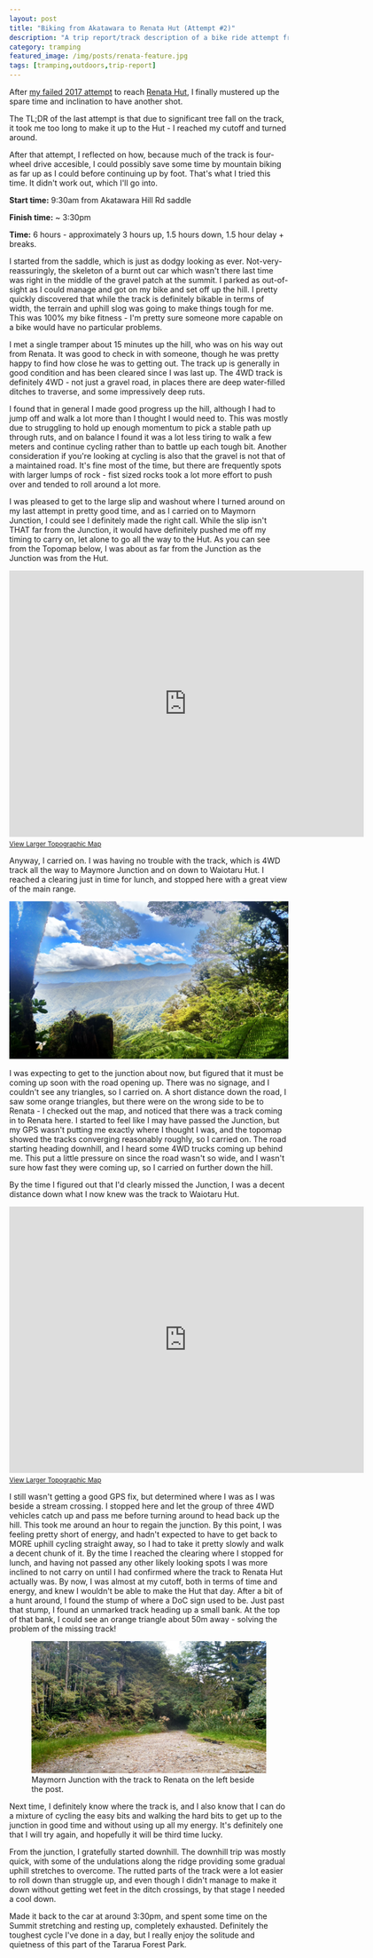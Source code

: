 ```yaml
---
layout: post
title: "Biking from Akatawara to Renata Hut (Attempt #2)"
description: "A trip report/track description of a bike ride attempt from the Akatawara Hill Road Summit to Renata Hut."
category: tramping
featured_image: /img/posts/renata-feature.jpg
tags: [tramping,outdoors,trip-report]
---
```


After [my failed 2017 attempt](https://www.joshmcarthur.com/tramping/2017/07/25/akatarawa-summit-to-renata.html) to reach 
[Renata
Hut](https://www.doc.govt.nz/parks-and-recreation/places-to-go/wellington-kapiti/places/tararua-forest-park/things-to-do/huts/renata-hut/),
I finally mustered up the spare time and inclination to have another shot. 

The TL;DR of the last attempt is that due to significant tree fall on the track, it took me too long
to make it up to the Hut - I reached my cutoff and turned around. 

After that attempt, I reflected on how, because much of the track is four-wheel drive accesible, I
could possibly save some time by mountain biking as far up as I could before continuing up by foot.
That's what I tried this time. It didn't work out, which I'll go into.

**Start time:** 9:30am from Akatawara Hill Rd saddle

**Finish time:** ~ 3:30pm

**Time:** 6 hours - approximately 3 hours up, 1.5 hours down, 1.5 hour delay + breaks.

I started from the saddle, which is just as dodgy looking as ever. Not-very-reassuringly, the
skeleton of a burnt out car which wasn't there last time was right in the middle of the gravel patch
at the summit. I parked as out-of-sight as I could manage and got on my bike and set off up the
hill. I pretty quickly discovered that while the track is definitely bikable in terms of width, the
terrain and uphill slog was going to make things tough for me. This was 100% my bike fitness - I'm
pretty sure someone more capable on a bike would have no particular problems.

I met a single tramper about 15 minutes up the hill, who was on his way out from Renata. It was good
to check in with someone, though he was pretty happy to find how close he was to getting out. The
track up is generally in good condition and has been cleared since I was last up. The 4WD track is
definitely 4WD - not just a gravel road, in places there are deep water-filled ditches to traverse,
and some impressively deep ruts. 

I found that in general I made good progress up the hill, although I had to jump off and walk a lot
more than I thought I would need to. This was mostly due to struggling to hold up enough momentum to
pick a stable path up through ruts, and on balance I found it was a lot less tiring to walk a few
meters and continue cycling rather than to battle up each tough bit. Another consideration if you're
looking at cycling is also that the gravel is not that of a maintained road. It's fine most of the
time, but there are frequently spots with larger lumps of rock - fist sized rocks took a lot more
effort to push over and tended to roll around a lot more. 

I was pleased to get to the large slip and washout where I turned around on my last attempt in
pretty good time, and as I carried on to Maymorn Junction, I could see I definitely made the right
call. While the slip isn't THAT far from the Junction, it would have definitely pushed me off my
timing to carry on, let alone to go all the way to the Hut.  As you can see from the Topomap below,
I was about as far from the Junction as the Junction was from the Hut.

<iframe width="640" height="480" frameborder="0" scrolling="no" marginheight="0" marginwidth="0" src="http://www.topomap.co.nz/NZTopoMapEmbedded?v=2&ll=-40.967164,175.147133&z=14&pin=1"></iframe><br /><small><a href="http://www.topomap.co.nz/NZTopoMap?v=2&ll=-40.967164,175.147133&z=14&pin=1" style="text-align:left">View Larger Topographic Map</a></small>

Anyway, I carried on. I was having no trouble with the track, which is 4WD track all the way to
Maymore Junction and on down to Waiotaru Hut. I reached a clearing just in time for lunch, and
stopped here with a great view of the main range.

![View of the main range](/img/posts/renata-2/junction.jpg)

I was expecting to get to the junction about now, but figured that it must be coming up soon with
the road opening up. There was no signage, and I couldn't see any triangles, so I carried on. A
short distance down the road, I saw some orange triangles, but there were on the wrong side to be to
Renata - I checked out the map, and noticed that there was a track coming in to Renata here. I
started to feel like I may have passed the Junction, but my GPS wasn't putting me exactly where I
thought I was, and the topomap showed the tracks converging reasonably roughly, so I carried on. The
road starting heading downhill, and I heard some 4WD trucks coming up behind me. This put a little
pressure on since the road wasn't so wide, and I wasn't sure how fast they were coming up, so I
carried on further down the hill.

By the time I figured out that I'd clearly missed the Junction, I was a decent distance down what I
now knew was the track to Waiotaru Hut.

<iframe width="640" height="480" frameborder="0" scrolling="no" marginheight="0" marginwidth="0" src="http://www.topomap.co.nz/NZTopoMapEmbedded?v=2&ll=-40.9535,175.165765&z=15&pin=1"></iframe><br /><small><a href="http://www.topomap.co.nz/NZTopoMap?v=2&ll=-40.9535,175.165765&z=15&pin=1" style="text-align:left">View Larger Topographic Map</a></small>

I still wasn't getting a good GPS fix, but determined where I was as I was beside a stream crossing.
I stopped here and let the group of three 4WD vehicles catch up and pass me before turning around to
head back up the hill. This took me around an hour to regain the junction. By this point, I was
feeling pretty short of energy, and hadn't expected to have to get back to MORE uphill cycling
straight away, so I had to take it pretty slowly and walk a decent chunk of it. By the time I
reached the clearing where I stopped for lunch, and having not passed any other likely looking spots
I was more inclined to not carry on until I had confirmed where the track to Renata Hut actually was. 
By now, I was almost at my cutoff, both in terms of time and energy, and knew I wouldn't be
able to make the Hut that day. After a bit of a hunt around, I found the stump of where a DoC
sign used to be. Just past that stump, I found an unmarked track heading up a small bank. At the
top of that bank, I could see an orange triangle about 50m away - solving the problem of the
missing track!

<figure>
  <img alt="Renata Track" src="/img/posts/renata-2/renata-track.jpg" />
  <figcaption>Maymorn Junction with the track to Renata on the left beside the post.</figcaption>
</figure>

Next time, I definitely know where the track is, and I also know that I can do a mixture of cycling
the easy bits and walking the hard bits to get up to the junction in good time and without using up
all my energy. It's definitely one that I will try again, and hopefully it will be third time lucky. 

From the junction, I gratefully started downhill. The downhill trip was mostly quick, with some of
the undulations along the ridge providing some gradual uphill stretches to overcome. The rutted
parts of the track were a lot easier to roll down than struggle up, and even though I didn't manage
to make it down without getting wet feet in the ditch crossings, by that stage I needed a cool down. 

Made it back to the car at around 3:30pm, and spent some time on the Summit stretching and resting
up, completely exhausted. Definitely the toughest cycle I've done in a day, but I really enjoy the
solitude and quietness of this part of the Tararua Forest Park.





